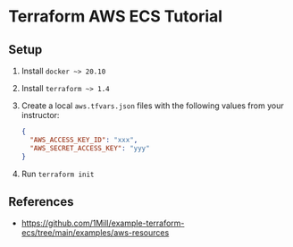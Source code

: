 # Terraform AWS ECS Tutorial

## Setup

1. Install `docker ~> 20.10`
1. Install `terraform ~> 1.4`
1. Create a local `aws.tfvars.json` files with the following values from your instructor:

   ```json
   {
     "AWS_ACCESS_KEY_ID": "xxx",
     "AWS_SECRET_ACCESS_KEY": "yyy"
   }
   ```

1. Run `terraform init`

## References

- <https://github.com/1Mill/example-terraform-ecs/tree/main/examples/aws-resources>
